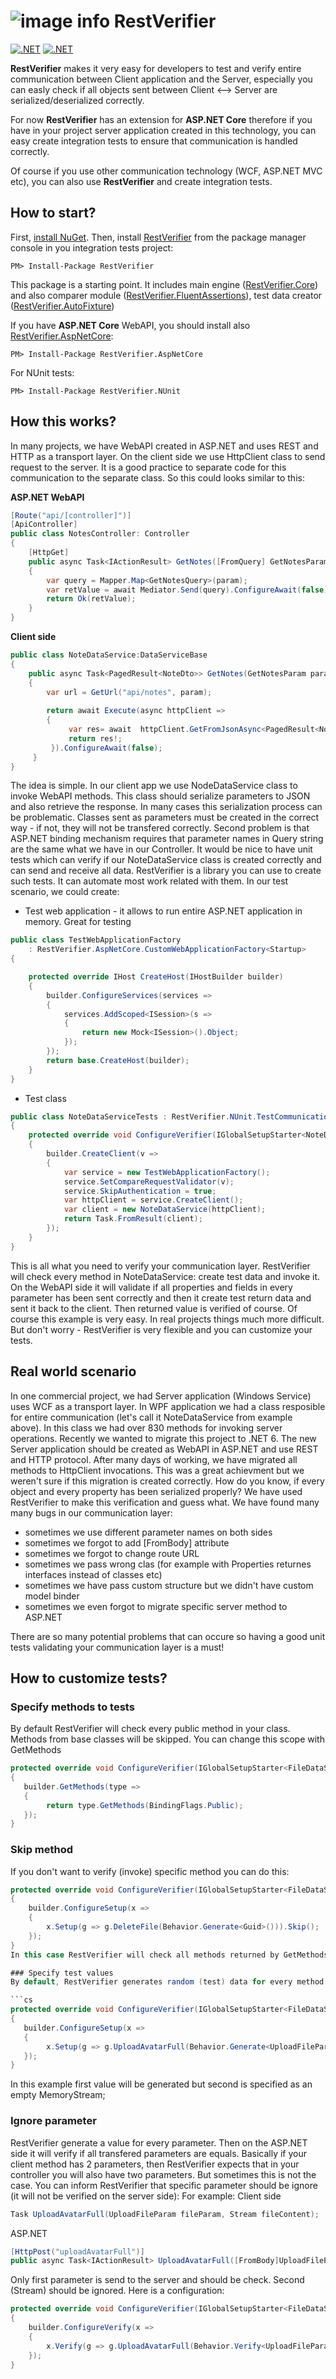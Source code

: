 # ![image info](./RestVerifier/logoRV.png) RestVerifier

[![.NET](https://github.com/robocik/RestVerifier/actions/workflows/dotnet.yml/badge.svg)](https://github.com/robocik/RestVerifier/actions/workflows/dotnet.yml)
[![.NET](https://img.shields.io/nuget/v/RestVerifier)](https://www.nuget.org/packages/RestVerifier)

**RestVerifier** makes it very easy for developers to test and verify entire communication between Client application and the Server, especially you can easly check if all objects sent between Client &lt;--&gt; Server are serialized/deserialized correctly.

For now **RestVerifier** has an extension for **ASP.NET Core** therefore if you have in your project server application created in this technology, you can easy create integration tests to ensure that communication is handled correctly.

Of course if you use other communication technology (WCF, ASP.NET MVC etc), you can also use **RestVerifier** and create integration tests.

## How to start?

First, [install NuGet](http://docs.nuget.org/docs/start-here/installing-nuget). Then, install [RestVerifier](https://www.nuget.org/packages/RestVerifier/) from the package manager console in you integration tests project:
```
PM> Install-Package RestVerifier
```
This package is a starting point. It includes main engine ([RestVerifier.Core](https://www.nuget.org/packages/RestVerifier.Core/)) and also comparer module ([RestVerifier.FluentAssertions](https://www.nuget.org/packages/RestVerifier.FluentAssertions/)), test data creator ([RestVerifier.AutoFixture](https://www.nuget.org/packages/RestVerifier.AutoFixture/))

If you have **ASP.NET Core** WebAPI, you should install also [RestVerifier.AspNetCore](https://www.nuget.org/packages/RestVerifier.AspNetCore/):
```
PM> Install-Package RestVerifier.AspNetCore
```

For NUnit tests:
```
PM> Install-Package RestVerifier.NUnit 
```

## How this works?

In many projects, we have WebAPI created in ASP.NET and uses REST and HTTP as a transport layer. On the client side we use HttpClient class to send request to the server. It is a good practice to separate code for this communication to the separate class. So this could looks similar to this:

**ASP.NET WebAPI**
```cs
[Route("api/[controller]")]
[ApiController]
public class NotesController: Controller
{
    [HttpGet]
    public async Task<IActionResult> GetNotes([FromQuery] GetNotesParam param)
    {
        var query = Mapper.Map<GetNotesQuery>(param);
        var retValue = await Mediator.Send(query).ConfigureAwait(false);
        return Ok(retValue);
    }
}
```

**Client side**
```cs
public class NoteDataService:DataServiceBase
{
    public async Task<PagedResult<NoteDto>> GetNotes(GetNotesParam param)
    {
        var url = GetUrl("api/notes", param);
            
        return await Execute(async httpClient =>
        {
             var res= await  httpClient.GetFromJsonAsync<PagedResult<NoteDto>>(url, CreateOptions()).ConfigureAwait(false);
             return res!;
         }).ConfigureAwait(false);
     }
}
```
The idea is simple. In our client app we use NodeDataService class to invoke WebAPI methods. This class should serialize parameters to JSON and also retrieve the response. In many cases this serialization process can be problematic. Classes sent as parameters must be created in the correct way - if not, they will not be transfered correctly.
Second problem is that ASP.NET binding mechanism requires that parameter names in Query string are the same what we have in our Controller. It would be nice to have unit tests which can verify if our NoteDataService class is created correctly and can send and receive all data.
RestVerifier is a library you can use to create such tests. It can automate most work related with them. In our test scenario, we could create:
- Test web application - it allows to run entire ASP.NET application in memory. Great for testing

```cs
public class TestWebApplicationFactory
    : RestVerifier.AspNetCore.CustomWebApplicationFactory<Startup>
{

    protected override IHost CreateHost(IHostBuilder builder)
    {
        builder.ConfigureServices(services =>
        {
            services.AddScoped<ISession>(s =>
            {
                return new Mock<ISession>().Object;
            });
        });
        return base.CreateHost(builder);
    }    
}
```
- Test class
```cs
public class NoteDataServiceTests : RestVerifier.NUnit.TestCommunicationBase<NoteDataService>
{
    protected override void ConfigureVerifier(IGlobalSetupStarter<NoteDataService> builder)
    {
        builder.CreateClient(v =>
        {
            var service = new TestWebApplicationFactory();
            service.SetCompareRequestValidator(v);
            service.SkipAuthentication = true;
            var httpClient = service.CreateClient();
            var client = new NoteDataService(httpClient);
            return Task.FromResult(client);
        });
    }
}
```
This is all what you need to verify your communication layer. RestVerifier will check every method in NoteDataService: create test data and invoke it. On the WebAPI side it will validate if all properties and fields in every parameter has been sent correctly and then it create test return data and sent it back to the client. Then returned value is verified of course.
Of course this example is very easy. In real projects things much more difficult. But don't worry - RestVerifier is very flexible and you can customize your tests.

## Real world scenario
In one commercial project, we had Server application (Windows Service) uses WCF as a transport layer. In WPF application we had a class resposible for entire communication (let's call it NoteDataService from example above). In this class we had over 830 methods for invoking server operations. 
Recently we wanted to migrate this project to .NET 6. The new Server application should be created as WebAPI in ASP.NET and use REST and HTTP protocol. After many days of working, we have migrated all methods to HttpClient invocations. This was a great achievment but we weren't sure if this migration is created correctly. How do you know, if every object and every property has been serialized properly?
We have used RestVerifier to make this verification and guess what. We have found many many bugs in our communication layer:
- sometimes we use different parameter names on both sides
- sometimes we forgot to add [FromBody] attribute
- sometimes we forgot to change route URL
- sometimes we pass wrong clas (for example with Properties returnes interfaces instead of classes etc)
- sometimes we have pass custom structure but we didn't have custom model binder 
- sometimes we even forgot to migrate specific server method to ASP.NET

There are so many potential problems that can occure so having a good unit tests validating your communication layer is a must!

## How to customize tests?

### Specify methods to tests
By default RestVerifier will check every public method in your class. Methods from base classes will be skipped. You can change this scope with GetMethods

```cs
protected override void ConfigureVerifier(IGlobalSetupStarter<FileDataService> builder)
{
   builder.GetMethods(type =>
   {
        return type.GetMethods(BindingFlags.Public);
   });
}
```
### Skip method
If you don't want to verify (invoke) specific method you can do this:
```cs
protected override void ConfigureVerifier(IGlobalSetupStarter<FileDataService> builder)
{
    builder.ConfigureSetup(x =>
    {
        x.Setup(g => g.DeleteFile(Behavior.Generate<Guid>())).Skip();
    });
}
In this case RestVerifier will check all methods returned by GetMethods except DeleteFile.

### Specify test values
By default, RestVerifier generates random (test) data for every method parameters. If you want to invoke a method with specific values, you can:

```cs
protected override void ConfigureVerifier(IGlobalSetupStarter<FileDataService> builder)
{
   builder.ConfigureSetup(x =>
   {
        x.Setup(g => g.UploadAvatarFull(Behavior.Generate<UploadFileParam>(), new MemoryStream()));
   });
}
```
In this example first value will be generated but second is specified as an empty MemoryStream;

### Ignore parameter
RestVerifier generate a value for every parameter. Then on the ASP.NET side it will verify if all transfered parameters are equals. Basically if your client method has 2 parameters, then RestVerifier expects that in your controller you will also have two parameters. But sometimes this is not the case. You can inform RestVerifier that specific parameter should be ignore (it will not be verified on the server side):
For example:
Client side
```cs
Task UploadAvatarFull(UploadFileParam fileParam, Stream fileContent);
```

ASP.NET
```cs
[HttpPost("uploadAvatarFull")]
public async Task<IActionResult> UploadAvatarFull([FromBody]UploadFileParam? meta )
```

Only first parameter is send to the server and should be check. Second (Stream) should be ignored. Here is a configuration:
    
```cs
protected override void ConfigureVerifier(IGlobalSetupStarter<FileDataService> builder)
{
    builder.ConfigureVerify(x =>
    {
        x.Verify(g => g.UploadAvatarFull(Behavior.Verify<UploadFileParam>(), Behavior.Ignore<Stream>()));
    });
}
```
